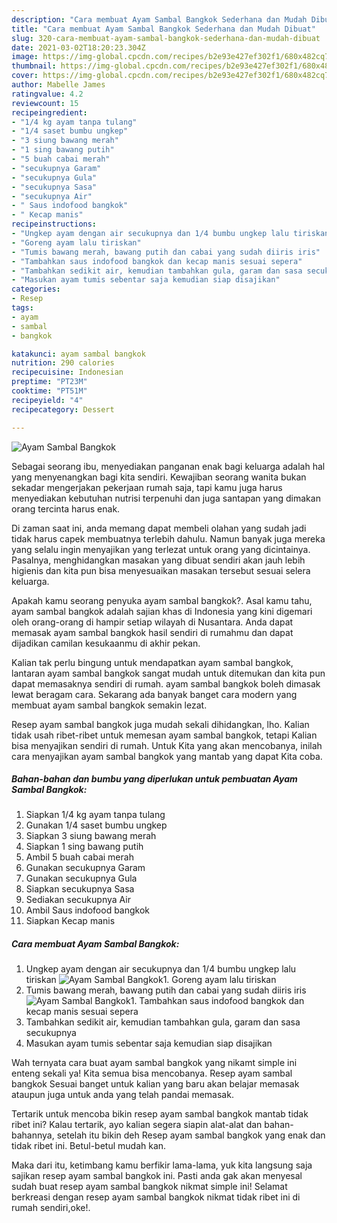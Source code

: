 ```yaml
---
description: "Cara membuat Ayam Sambal Bangkok Sederhana dan Mudah Dibuat"
title: "Cara membuat Ayam Sambal Bangkok Sederhana dan Mudah Dibuat"
slug: 320-cara-membuat-ayam-sambal-bangkok-sederhana-dan-mudah-dibuat
date: 2021-03-02T18:20:23.304Z
image: https://img-global.cpcdn.com/recipes/b2e93e427ef302f1/680x482cq70/ayam-sambal-bangkok-foto-resep-utama.jpg
thumbnail: https://img-global.cpcdn.com/recipes/b2e93e427ef302f1/680x482cq70/ayam-sambal-bangkok-foto-resep-utama.jpg
cover: https://img-global.cpcdn.com/recipes/b2e93e427ef302f1/680x482cq70/ayam-sambal-bangkok-foto-resep-utama.jpg
author: Mabelle James
ratingvalue: 4.2
reviewcount: 15
recipeingredient:
- "1/4 kg ayam tanpa tulang"
- "1/4 saset bumbu ungkep"
- "3 siung bawang merah"
- "1 sing bawang putih"
- "5 buah cabai merah"
- "secukupnya Garam"
- "secukupnya Gula"
- "secukupnya Sasa"
- "secukupnya Air"
- " Saus indofood bangkok"
- " Kecap manis"
recipeinstructions:
- "Ungkep ayam dengan air secukupnya dan 1/4 bumbu ungkep lalu tiriskan"
- "Goreng ayam lalu tiriskan"
- "Tumis bawang merah, bawang putih dan cabai yang sudah diiris iris"
- "Tambahkan saus indofood bangkok dan kecap manis sesuai sepera"
- "Tambahkan sedikit air, kemudian tambahkan gula, garam dan sasa secukupnya"
- "Masukan ayam tumis sebentar saja kemudian siap disajikan"
categories:
- Resep
tags:
- ayam
- sambal
- bangkok

katakunci: ayam sambal bangkok 
nutrition: 290 calories
recipecuisine: Indonesian
preptime: "PT23M"
cooktime: "PT51M"
recipeyield: "4"
recipecategory: Dessert

---
```



![Ayam Sambal Bangkok](https://img-global.cpcdn.com/recipes/b2e93e427ef302f1/680x482cq70/ayam-sambal-bangkok-foto-resep-utama.jpg)

Sebagai seorang ibu, menyediakan panganan enak bagi keluarga adalah hal yang menyenangkan bagi kita sendiri. Kewajiban seorang  wanita bukan sekadar mengerjakan pekerjaan rumah saja, tapi kamu juga harus menyediakan kebutuhan nutrisi terpenuhi dan juga santapan yang dimakan orang tercinta harus enak.

Di zaman  saat ini, anda memang dapat membeli olahan yang sudah jadi tidak harus capek membuatnya terlebih dahulu. Namun banyak juga mereka yang selalu ingin menyajikan yang terlezat untuk orang yang dicintainya. Pasalnya, menghidangkan masakan yang dibuat sendiri akan jauh lebih higienis dan kita pun bisa menyesuaikan masakan tersebut sesuai selera keluarga. 



Apakah kamu seorang penyuka ayam sambal bangkok?. Asal kamu tahu, ayam sambal bangkok adalah sajian khas di Indonesia yang kini digemari oleh orang-orang di hampir setiap wilayah di Nusantara. Anda dapat memasak ayam sambal bangkok hasil sendiri di rumahmu dan dapat dijadikan camilan kesukaanmu di akhir pekan.

Kalian tak perlu bingung untuk mendapatkan ayam sambal bangkok, lantaran ayam sambal bangkok sangat mudah untuk ditemukan dan kita pun dapat memasaknya sendiri di rumah. ayam sambal bangkok boleh dimasak lewat beragam cara. Sekarang ada banyak banget cara modern yang membuat ayam sambal bangkok semakin lezat.

Resep ayam sambal bangkok juga mudah sekali dihidangkan, lho. Kalian tidak usah ribet-ribet untuk memesan ayam sambal bangkok, tetapi Kalian bisa menyajikan sendiri di rumah. Untuk Kita yang akan mencobanya, inilah cara menyajikan ayam sambal bangkok yang mantab yang dapat Kita coba.

<!--inarticleads1-->

##### Bahan-bahan dan bumbu yang diperlukan untuk pembuatan Ayam Sambal Bangkok:

1. Siapkan 1/4 kg ayam tanpa tulang
1. Gunakan 1/4 saset bumbu ungkep
1. Siapkan 3 siung bawang merah
1. Siapkan 1 sing bawang putih
1. Ambil 5 buah cabai merah
1. Gunakan secukupnya Garam
1. Gunakan secukupnya Gula
1. Siapkan secukupnya Sasa
1. Sediakan secukupnya Air
1. Ambil  Saus indofood bangkok
1. Siapkan  Kecap manis




<!--inarticleads2-->

##### Cara membuat Ayam Sambal Bangkok:

1. Ungkep ayam dengan air secukupnya dan 1/4 bumbu ungkep lalu tiriskan
<img src="https://img-global.cpcdn.com/steps/b333c6d3ef78b883/160x128cq70/ayam-sambal-bangkok-langkah-memasak-1-foto.jpg" alt="Ayam Sambal Bangkok">1. Goreng ayam lalu tiriskan
1. Tumis bawang merah, bawang putih dan cabai yang sudah diiris iris
<img src="https://img-global.cpcdn.com/steps/3d835f3e51ee0fbc/160x128cq70/ayam-sambal-bangkok-langkah-memasak-3-foto.jpg" alt="Ayam Sambal Bangkok">1. Tambahkan saus indofood bangkok dan kecap manis sesuai sepera
1. Tambahkan sedikit air, kemudian tambahkan gula, garam dan sasa secukupnya
1. Masukan ayam tumis sebentar saja kemudian siap disajikan




Wah ternyata cara buat ayam sambal bangkok yang nikamt simple ini enteng sekali ya! Kita semua bisa mencobanya. Resep ayam sambal bangkok Sesuai banget untuk kalian yang baru akan belajar memasak ataupun juga untuk anda yang telah pandai memasak.

Tertarik untuk mencoba bikin resep ayam sambal bangkok mantab tidak ribet ini? Kalau tertarik, ayo kalian segera siapin alat-alat dan bahan-bahannya, setelah itu bikin deh Resep ayam sambal bangkok yang enak dan tidak ribet ini. Betul-betul mudah kan. 

Maka dari itu, ketimbang kamu berfikir lama-lama, yuk kita langsung saja sajikan resep ayam sambal bangkok ini. Pasti anda gak akan menyesal sudah buat resep ayam sambal bangkok nikmat simple ini! Selamat berkreasi dengan resep ayam sambal bangkok nikmat tidak ribet ini di rumah sendiri,oke!.

